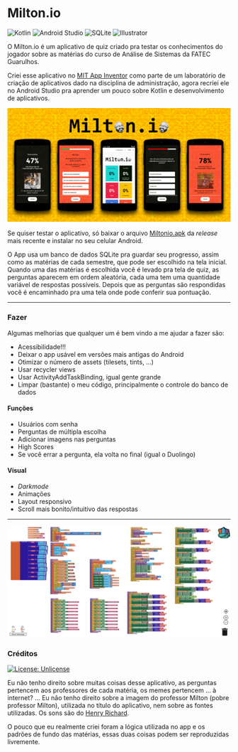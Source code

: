 # Milton.io

![Kotlin](https://img.shields.io/static/v1?label=&message=Kotlin&color=0095D5&logo=Kotlin&logoColor=FFFFFF)
![Android Studio](https://img.shields.io/static/v1?label=&message=Android&color=3DDC84&logo=Android&logoColor=FFFFFF)
![SQLite](https://img.shields.io/static/v1?label=&message=SQLite&color=003B57&logo=SQLite&logoColor=FFFFFF)
![Illustrator](https://img.shields.io/static/v1?label=&message=Illustrator&color=FF9A00&logo=Adobe%20Illustrator&logoColor=FFFFFF)

O Milton.io é um aplicativo de quiz criado pra testar os conhecimentos do jogador sobre as matérias do curso de Análise de Sistemas da FATEC Guarulhos.

Criei esse aplicativo no [MIT App Inventor](https://appinventor.mit.edu) como parte de um laboratório de criação de aplicativos dado na disciplina de administração, agora recriei ele no Android Studio pra aprender um pouco sobre Kotlin e desenvolvimento de aplicativos.

![capa](/img/main.jpg)

Se quiser testar o aplicativo, só baixar o arquivo [Miltonio.apk](https://github.com/sleiph/Miltonio/releases) da *release* mais recente e instalar no seu celular Android.

O App usa um banco de dados SQLite pra guardar seu progresso, assim como as matérias de cada semestre, que pode ser escolhido na tela inicial. Quando uma das matérias é escolhida você é levado pra tela de quiz, as perguntas aparecem em ordem aleatória, cada uma tem uma quantidade variável de respostas possíveis. Depois que as perguntas são respondidas você é encaminhado pra uma tela onde pode conferir sua pontuação.

---

### Fazer

Algumas melhorias que qualquer um é bem vindo a me ajudar a fazer são:

- Acessibilidade!!!
- Deixar o app usável em versões mais antigas do Android
- Otimizar o número de assets (tilesets, tints, ...)
- Usar recycler views
- Usar ActivityAddTaskBinding, igual gente grande
- Limpar (bastante) o meu código, principalmente o controle do banco de dados

#### Funções

- Usuários com senha
- Perguntas de múltipla escolha
- Adicionar imagens nas perguntas
- High Scores
- Se você errar a pergunta, ela volta no final (igual o Duolingo)

#### Visual

- *Darkmode*
- Animações
- Layout responsivo
- Scroll mais bonito/intuitivo das respostas

---
![blocos](/img/blocos2.png)

### Créditos

[![License: Unlicense](https://img.shields.io/badge/license-Unlicense-blue.svg)](http://unlicense.org/)

Eu não tenho direito sobre muitas coisas desse aplicativo, as perguntas pertencem aos professores de cada matéria, os memes pertencem ... à internet? ...
Eu não tenho direito sobre a imagem do professor Milton (pobre professor Milton), utilizada no título do aplicativo, nem sobre as fontes utilizadas.
Os sons são do [Henry Richard](https://freesound.org/people/HenryRichard).

O pouco que eu realmente criei foram a lógica utilizada no app e os padrões de fundo das matérias, essas duas coisas podem ser reproduzidas livremente.
